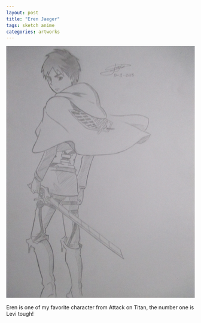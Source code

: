 ```yaml
---
layout: post
title: "Eren Jaeger"
tags: sketch anime
categories: artworks
---
```


![Eren Jaeger artwork](/assets/eren.jpg)

Eren is one of my favorite character from Attack on Titan, the number one is Levi tough!
